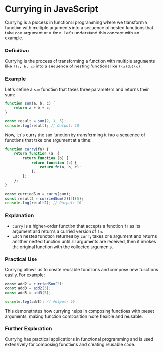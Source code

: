 
# Currying in JavaScript

Currying is a process in functional programming where we transform a function with multiple arguments into a sequence of nested functions that take one argument at a time. Let's understand this concept with an example.

### Definition

Currying is the process of transforming a function with multiple arguments like `f(a, b, c)` into a sequence of nesting functions like `f(a)(b)(c)`.

### Example

Let's define a `sum` function that takes three parameters and returns their sum:

```javascript
function sum(a, b, c) {
    return a + b + c;
}

const result = sum(2, 3, 5);
console.log(result); // Output: 10
```

Now, let's curry the `sum` function by transforming it into a sequence of functions that take one argument at a time:

```javascript
function curry(fn) {
    return function (a) {
        return function (b) {
            return function (c) {
                return fn(a, b, c);
            };
        };
    };
}

const curriedSum = curry(sum);
const result2 = curriedSum(2)(3)(5);
console.log(result2); // Output: 10
```

### Explanation

- `curry` is a higher-order function that accepts a function `fn` as its argument and returns a curried version of `fn`.
- Each nested function returned by `curry` takes one argument and returns another nested function until all arguments are received, then it invokes the original function with the collected arguments.

### Practical Use

Currying allows us to create reusable functions and compose new functions easily. For example:

```javascript
const add2 = curriedSum(2);
const add3 = add2(3);
const add5 = add3(5);

console.log(add5); // Output: 10
```

This demonstrates how currying helps in composing functions with preset arguments, making function composition more flexible and reusable.

### Further Exploration

Currying has practical applications in functional programming and is used extensively for composing functions and creating reusable code. 
